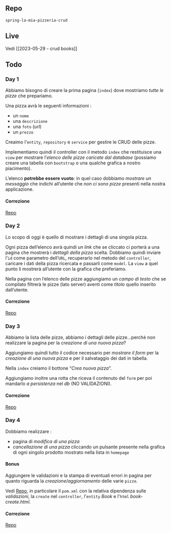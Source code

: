 ## Repo
`spring-la-mia-pizzeria-crud`

## Live
Vedi [[2023-05-29 - crud books]]

## Todo
### Day 1
Abbiamo bisogno di creare la prima pagina (`index`) dove mostriamo *tutte le pizze* che prepariamo.

Una pizza avrà le seguenti informazioni :
- un `nome`
- una `descrizione`
- una `foto` (*url*)
- un `prezzo`

Creaimo l'`entity`, `repository` e `service` per gestire le CRUD delle pizze.

Implementiamo  quindi il controller con il metodo `index` che restituisce una `view` per mostrare l’*elenco delle pizze caricate dal database* (possiamo creare una tabella con `bootstrap` o una qualche grafica a nostro piacimento).

L’elenco **potrebbe essere vuoto**: in quel caso dobbiamo *mostrare un messaggio* che indichi all’utente che *non ci sono pizze* presenti nella nostra applicazione.

#### Correzione
[Repo](https://github.com/Guybrush3791/exp-java-4-spring-la-mia-pizzeria-crud)

### Day 2
Lo scopo di oggi è quello di mostrare i dettagli di una singola pizza.

Ogni pizza dell’elenco avrà quindi *un link* che se cliccato ci porterà a una pagina che mostrerà i *dettagli della pizza* scelta.
Dobbiamo quindi inviare l’`id` come parametro dell’`URL`, recuperarlo nel metodo del `controller`, caricare i dati della pizza ricercata e passarli come `model`.
La `view` a quel punto li mostrerà all’utente con la grafica che preferiamo.

Nella pagina con l’elenco delle pizze aggiungiamo un *campo di testo* che se compilato filtrerà le pizze (lato server) aventi come *titolo* quello inserito dall’utente.

#### Correzione
[Repo](https://github.com/Guybrush3791/exp-java-4-spring-la-mia-pizzeria-crud)

### Day 3
Abbiamo la lista delle pizze, abbiamo i dettagli delle pizze...perchè non realizzare la pagina per la *creazione di una nuova pizza*?

Aggiungiamo quindi tutto il codice necessario per *mostrare il form* per la *creazione di una nuova pizza* e per il salvataggio dei dati in tabella.

Nella `index` creiamo il bottone “*Crea nuova pizza*”.

Aggiungiamo inoltre una rotta che riceva il contenuto del `form` per poi mandarlo *a persistenza* nel *db* (NO VALIDAZIONI).

#### Correzione
[Repo](https://github.com/Guybrush3791/exp-java-4-spring-la-mia-pizzeria-crud)

### Day 4
Dobbiamo realizzare :
- pagina di *modifica di una pizza*
- *cancellazione di una pizza* cliccando un pulsante presente nella grafica di ogni singolo prodotto mostrato nella lista in `homepage`

#### Bonus
Aggiungere le validazioni e la stampa di eventuali errori in pagina per quanto riguarda la *creazione*/*aggiornamento* delle varie `pizze`.

Vedi [Repo](https://github.com/Guybrush3791/exp-java-4-crud-live), in particolare il `pom.xml` con la relativa dipendenza sulle *validazioni*, la `create` nel `controller`, l'`entity` *Book* e l'`html` *book-create.html*.

#### Correzione
[Repo](https://github.com/Guybrush3791/exp-java-4-spring-la-mia-pizzeria-crud)
